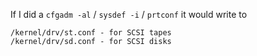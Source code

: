 <!--
Categories:
  - solaris
Tags:
  - cfgadm
  - sysdef
  - prtconf
-->

If I did a `cfgadm -al` / `sysdef -i` / `prtconf` it would write to

    /kernel/drv/st.conf - for SCSI tapes
    /kernel/drv/sd.conf - for SCSI disks